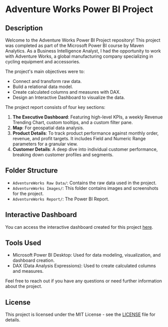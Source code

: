 # Adventure Works Power BI Project

## Description

Welcome to the Adventure Works Power BI Project repository! This project was completed as part of the Microsoft Power BI course by Maven Analytics. As a Business Intelligence Analyst, I had the opportunity to work with Adventure Works, a global manufacturing company specializing in cycling equipment and accessories.

The project's main objectives were to:
- Connect and transform raw data.
- Build a relational data model.
- Create calculated columns and measures with DAX.
- Design an Interactive Dashboard to visualize the data.

The project report consists of four key sections:
1. **The Executive Dashboard**: Featuring high-level KPIs, a weekly Revenue Trending Chart, custom tooltips, and a custom filter pane.
2. **Map**: For geospatial data analysis.
3. **Product Details**: To track product performance against monthly order, revenue, and profit targets. It includes Field and Numeric Range parameters for a granular view.
4. **Customer Details**: A deep dive into individual customer performance, breaking down customer profiles and segments.

## Folder Structure

- `AdventureWorks Raw Data/`: Contains the raw data used in the project.
- `AdventureWorks Images/`: This folder contains images and screenshots for the project.
- `AdventureWorks Report/`: The Power BI Report.

## Interactive Dashboard

You can access the interactive dashboard created for this project [here](https://app.powerbi.com/view?r=eyJrIjoiMmY5NjU5NmItOGFiNS00OTVkLTg1NTYtYTkwMmNkZGU4NDZiIiwidCI6ImRmODY3OWNkLWE4MGUtNDVkOC05OWFjLWM4M2VkN2ZmOTVhMCJ9).


## Tools Used

- Microsoft Power BI Desktop: Used for data modeling, visualization, and dashboard creation.
- DAX (Data Analysis Expressions): Used to create calculated columns and measures.


Feel free to reach out if you have any questions or need further information about the project.

## License

This project is licensed under the MIT License - see the [LICENSE](LICENSE) file for details.
